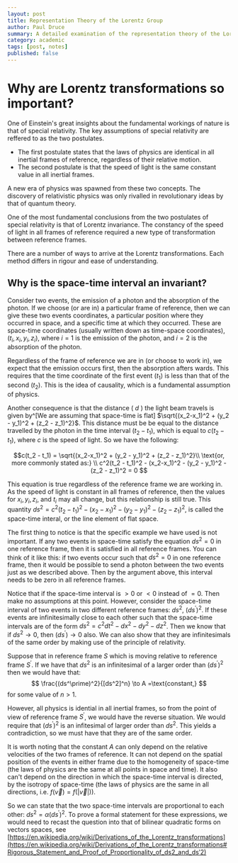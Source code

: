 ```yaml
---
layout: post
title: Representation Theory of the Lorentz Group
author: Paul Druce
summary: A detailed examination of the representation theory of the Lorentz group and its use in Physics. Specifically, the aim is to full understand how the representations correlate to particles etc.
category: academic
tags: [post, notes]
published: false
---
```


# Why are Lorentz transformations so important?

One of Einstein's great insights about the fundamental workings of nature is that of special relativity. The key assumptions of special relativity are reffered to as the two postulates.

- The first postulate states that the laws of physics are identical in all inertial frames of reference, regardless of their relative motion.
- The second postulate is that the speed of light is the same constant value in all inertial frames.

A new era of physics was spawned from these two concepts. The discovery of relativistic physics was only rivalled in revolutionary ideas by that of quantum theory.

One of the most fundamental conclusions from the two postulates of special relativity is that of Lorentz invariance. The constancy of the speed of light in all frames of reference required a new type of transformation between reference frames.

There are a number of ways to arrive at the Lorentz transformations. Each method differs in rigour and ease of understanding.

## Why is the space-time interval an invariant?

Consider two events, the emission of a photon and the absorption of the photon. If we choose (or are in) a particular frame of reference, then we can give these two events coordinates, a particular position where they occurred in space, and a specific time at which they occurred. These are space-time coordinates (usually written down as time-space coordinates), $(t_i, x_i, y_i, z_i)$, where $i = 1$ is the emission of the photon, and $i=2$ is the absorption of the photon.

Regardless of the frame of reference we are in (or choose to work in), we expect that the emission occurs first, then the absorption afters wards.
This requires that the time coordinate of the first event ($t_1$) is less than that of the second $(t_2)$. This is the idea of causality, which is a fundamental assumption of physics.

Another consequence is that the distance ( $d$ ) the light beam travels is given by^[We are assuming that space-time is flat] $\sqrt{(x_2-x_1)^2 + (y_2 - y_1)^2 + (z_2 - z_1)^2}$. This distance must be be equal to the distance travelled by the photon in the time interval $(t_2 - t_1)$, which is equal to $c(t_2 - t_1)$, where $c$ is the speed of light. So we have the following:

$$c(t_2 - t_1) = \sqrt{(x_2-x_1)^2 + (y_2 - y_1)^2 + (z_2 - z_1)^2}\\
\text{or, more commonly stated as:} \\
c^2(t_2 - t_1)^2 - (x_2-x_1)^2 - (y_2 - y_1)^2 - (z_2 - z_1)^2 = 0
$$

This equation is true regardless of the reference frame we are working in. As the speed of light is constant in all frames of reference, then the values for $x_i, y_i, z_i$, and $t_i$ may all change, but this relationship is still true.
This quantity $ds^2 = c^2(t_2 - t_1)^2 - (x_2-x_1)^2 - (y_2 - y_1)^2 - (z_2 - z_1)^2$, is called the space-time interal, or the line element of flat space.

The first thing to notice is that the specific example we have used is not important. If any two events in space-time satisfy the equation $ds^2 = 0$ in one reference frame, then it is satisfied in all reference frames.
You can think of it like this: if two events occur such that $ds^2 = 0$ in one reference frame, then it would be possible to send a photon between the two events just as we described above. Then by the argument above, this interval needs to be zero in all reference frames.

Notice that if the space-time interval is $>0$ or $<0$ instead of $=0$. Then make no assumptions at this point.
However, consider the space-time interval of two events in two different reference frames:  $ds^2$, $(ds^\prime)^2$.
If these events are infinitesimally close to each other such that the space-time intervals are of the form $ds^2 = c^2dt^2 - dx^2 - dy^2 - dz^2$.
Then we know that if $ds^2 \to 0$, then $(ds^\prime)\to 0$ also. We can also show that they are infinitesimals of the same order by making use of the principle of relativity.

Suppose that in reference frame $S$ which is moving relative to reference frame $S^\prime$. If we have that $ds^2$ is an infinitesimal of a larger order than $(ds^\prime)^2$ then we would have that:
$$
\frac{(ds^\prime)^2}{[ds^2]^n} \to A =\text{constant,}
$$
for some value of $n>1$.

However, all physics is idential in all inertial frames, so from the point of view of reference frame $S^\prime$, we would have the reverse situation. We would require that $(ds^\prime)^2$ is an infitesimal of larger order than $ds^2$. This yields a contradiction, so we must have that they are of the same order.

It is worth noting that the constant $A$ can only depend on the relative velocities of the two frames of reference.
It can not depend on the spatial position of the events in either frame due to the homogeneity of space-time (the laws of physics are the same at all points in space and time).
It also can't depend on the direction in which the space-time interval is directed, by the isotropy of space-time (the laws of physics are the same in all directions, i.e. $f(\vec{v}) = f(|\vec{v}|)$).

So we can state that the two space-time intervals are proportional to each other: $ds^2 = \alpha (ds^\prime)^2$.
To prove a formal statement for these expressions, we would need to recast the question into that of bilinear quadratic forms on vectors spaces, see [https://en.wikipedia.org/wiki/Derivations_of_the_Lorentz_transformations](https://en.wikipedia.org/wiki/Derivations_of_the_Lorentz_transformations#Rigorous_Statement_and_Proof_of_Proportionality_of_ds2_and_ds′2)
